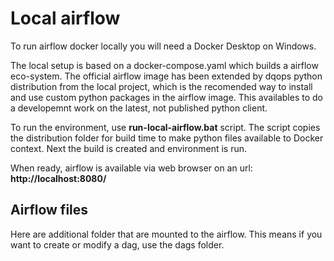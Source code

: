 # Local airflow

To run airflow docker locally you will need a Docker Desktop on Windows.

The local setup is based on a docker-compose.yaml which builds a airflow eco-system.
The official airflow image has been extended by dqops python distribution from the local project, which is the recomended way to install and use custom python packages in the airflow image.
This availables to do a developemnt work on the latest, not published python client.

To run the environment, use **run-local-airflow.bat** script.
The script copies the distribution folder for build time to make python files available to Docker context.
Next the build is created and environment is run.

When ready, airflow is available via web browser on an url: **http://localhost:8080/**

## Airflow files

Here are additional folder that are mounted to the airflow.
This means if you want to create or modify a dag, use the dags folder.



